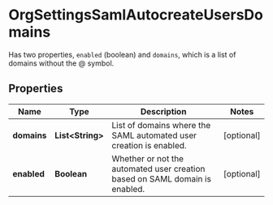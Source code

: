 

# OrgSettingsSamlAutocreateUsersDomains

Has two properties, `enabled` (boolean) and `domains`, which is a list of domains without the @ symbol.
## Properties

Name | Type | Description | Notes
------------ | ------------- | ------------- | -------------
**domains** | **List&lt;String&gt;** | List of domains where the SAML automated user creation is enabled. |  [optional]
**enabled** | **Boolean** | Whether or not the automated user creation based on SAML domain is enabled. |  [optional]



